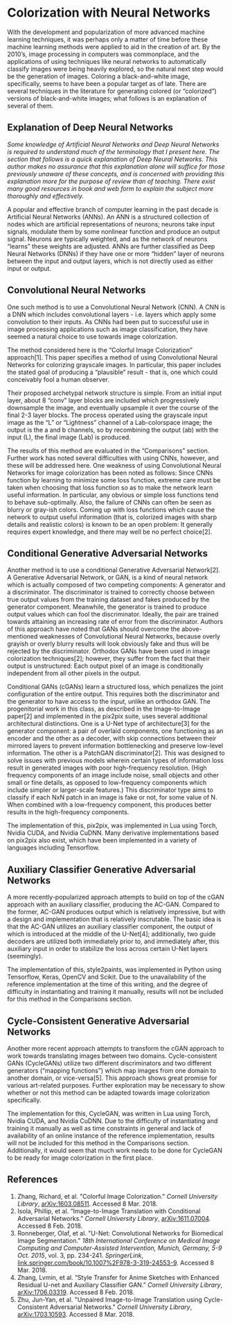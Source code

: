 # Colorization with Neural Networks

With the development and popularization of more advanced machine learning techniques, it was perhaps only a matter of time before these machine learning methods were applied to aid in the creation of art. By the 2010’s, image processing in computers was commonplace, and the applications of using techniques like neural networks to automatically classify images were being heavily explored, so the natural next step would be the generation of images. Coloring a black-and-white image, specifically, seems to have been a popular target as of late. There are several techniques in the literature for generating colored (or “colorized”) versions of black-and-white images; what follows is an explanation of several of them.

## Explanation of Deep Neural Networks

*Some knowledge of Artificial Neural Networks and Deep Neural Networks is required to understand much of the terminology that I present here. The section that follows is a quick explanation of Deep Neural Networks. This author makes no assurance that this explanation alone will suffice for those previously unaware of these concepts, and is concerned with providing this explanation more for the purpose of review than of teaching. There exist many good resources in book and web form to explain the subject more thoroughly and effectively.*

A popular and effective branch of computer learning in the past decade is Artificial Neural Networks (ANNs). An ANN is a structured collection of nodes which are artificial representations of neurons; neurons take input signals, modulate them by some nonlinear function and produce an output signal. Neurons are typically weighted, and as the network of neurons “learns” these weights are adjusted. ANNs are further classified as Deep Neural Networks (DNNs) if they have one or more “hidden” layer of neurons between the input and output layers, which is not directly used as either input or output.

## Convolutional Neural Networks

One such method is to use a Convolutional Neural Network (CNN). A CNN is a DNN which includes convolutional layers - i.e. layers which apply some convolution to their inputs. As CNNs had been put to successful use in image processing applications such as image classification, they have seemed a natural choice to use towards image colorization.

The method considered here is the “Colorful Image Colorization” approach[1]. This paper specifies a method of using Convolutional Neural Networks for colorizing grayscale images. In particular, this paper includes the stated goal of producing a “plausible” result - that is, one which could conceivably fool a human observer.

Their proposed archetypal network structure is simple. From an initial input layer, about 8 “conv” layer blocks are included which progressively downsample the image, and eventually upsample it over the course of the final 2-3 layer blocks. The process operated using the grayscale input image as the “L” or “Lightness” channel of a Lab-colorspace image; the output is the a and b channels, so by recombining the output (ab) with the input (L), the final image (Lab) is produced.

The results of this method are evaluated in the “Comparisons” section. Further work has noted several difficulties with using CNNs, however, and these will be addressed here. One weakness of using Convolutional Neural Networks for image colorization has been noted as follows: Since CNNs function by learning to minimize some loss function, extreme care must be taken when choosing that loss function so as to make the network learn useful information. In particular, any obvious or simple loss functions tend to behave sub-optimally. Also, the failure of CNNs can often be seen as blurry or gray-ish colors. Coming up with loss functions which cause the network to output useful information (that is, colorized images with sharp details and realistic colors) is known to be an open problem: It generally requires expert knowledge, and there may well be no perfect choice[2].

## Conditional Generative Adversarial Networks

Another method is to use a conditional Generative Adversarial Network[2]. A Generative Adversarial Network, or GAN, is a kind of neural network which is actually composed of two competing components: A generator and a discriminator. The discriminator is trained to correctly choose between true output values from the training dataset and fakes produced by the generator component. Meanwhile, the generator is trained to produce output values which can fool the discriminator. Ideally, the pair are trained towards attaining an increasing rate of error from the discriminator. Authors of this approach have noted that GANs should overcome the above-mentioned weaknesses of Convolutional Neural Networks, because overly grayish or overly blurry results will look obviously fake and thus will be rejected by the discriminator. Orthodox GANs have been used in image colorization techniques[2]; however, they suffer from the fact that their output is unstructured: Each output pixel of an image is conditionally independent from all other pixels in the output.

Conditional GANs (cGANs) learn a structured loss, which penalizes the joint configuration of the entire output. This requires both the discriminator and the generator to have access to the input, unlike an orthodox GAN. The progenitorial work in this class, as described in the Image-to-Image paper[2] and implemented in the pix2pix suite, uses several additional architectural distinctions. One is a U-Net type of architecture[3] for the generator component: a pair of overlaid components, one functioning as an encoder and the other as a decoder, with skip connections between their mirrored layers to prevent information bottlenecking and preserve low-level information. The other is a PatchGAN discriminator[2]. This was designed to solve issues with previous models wherein certain types of information loss result in generated images with poor high-frequency resolution. (High frequency components of an image include noise, small objects and other small or fine details, as opposed to low-frequency components which include simpler or larger-scale features.) This discriminator type aims to classify if each NxN patch in an image is fake or not, for some value of N. When combined with a low-frequency component, this produces better results in the high-frequency components.

The implementation of this, pix2pix, was implemented in Lua using Torch, Nvidia CUDA, and Nvidia CuDNN. Many derivative implementations based on pix2pix also exist, which have been implemented in a variety of languages including Tensorflow.

## Auxiliary Classifier Generative Adversarial Networks

A more recently-popularized approach attempts to build on top of the cGAN approach with an auxiliary classifier, producing the AC-GAN. Compared to the former, AC-GAN produces output which is relatively impressive, but with a design and implementation that is relatively inscrutable. The basic idea is that the AC-GAN utilizes an auxiliary classifier component, the output of which is introduced at the middle of the U-Net[4]; additionally, two guide decoders are utilized both immediately prior to, and immediately after, this auxiliary input in order to stabilize the loss across certain U-Net layers (seemingly).

The implementation of this, style2paints, was implemented in Python using Tensorflow, Keras, OpenCV and Scikit. Due to the unavailability of the reference implementation at the time of this writing, and the degree of difficulty in instantiating and training it manually, results will not be included for this method in the Comparisons section.

## Cycle-Consistent Generative Adversarial Networks

Another more recent approach attempts to transform the cGAN approach to work towards translating images between two domains. Cycle-consistent GANs (CycleGANs) utilize two different discriminators and two different generators (“mapping functions”) which map images from one domain to another domain, or vice-versa[5]. This approach shows great promise for various art-related purposes. Further exploration may be necessary to show whether or not this method can be adapted towards image colorization specifically.

The implementation for this, CycleGAN, was written in Lua using Torch, Nvidia CUDA, and Nvidia CuDNN. Due to the difficulty of instantiating and training it manually as well as time constraints in general and lack of availability of an online instance of the reference implementation, results will not be included for this method in the Comparisons section. Additionally, it would seem that much work needs to be done for CycleGAN to be ready for image colorization in the first place.

## References

 1. Zhang, Richard, et al. "Colorful Image Colorization." *Cornell University Library*, [arXiv:1603.08511](https://arxiv.org/abs/1603.08511). Accessed 8 Mar. 2018.
 2. Isola, Phillip, et al. “Image-to-Image Translation with Conditional Adversarial Networks.” *Cornell University Library*, [arXiv:1611.07004](https://arxiv.org/abs/1611.07004). Accessed 8 Feb. 2018.
 3. Ronneberger, Olaf, et al. "U-Net: Convolutional Networks for Biomedical Image Segmentation." *18th International Conference on Medical Image Computing and Computer-Assisted Intervention, Munich, Germany, 5-9 Oct. 2015*, vol. 3, pp. 234-241. *SpringerLink*, [link.springer.com/book/10.1007%2F978-3-319-24553-9](https://link.springer.com/book/10.1007%2F978-3-319-24553-9). Accessed 8 Mar. 2018.
 4. Zhang, Lvmin, et al. “Style Transfer for Anime Sketches with Enhanced Residual U-net and Auxiliary Classifier GAN.” *Cornell University Library*, [arXiv:1706.03319](https://arxiv.org/abs/1706.03319). Accessed 8 Feb. 2018.
 5. Zhu, Jun-Yan, et al. "Unpaired Image-to-Image Translation using Cycle-Consistent Adversarial Networks." *Cornell University Library*, [arXiv:1703.10593](https://arxiv.org/abs/1703.10593]). Accessed 8 Mar. 2018.
 
